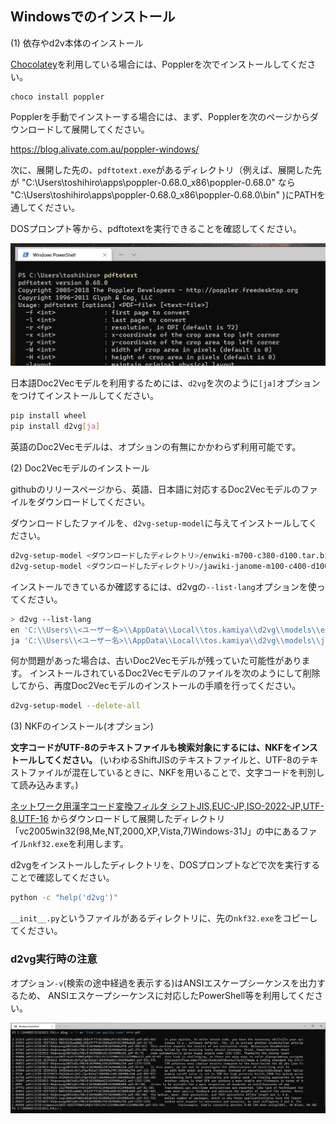 ## Windowsでのインストール

(1) 依存やd2v本体のインストール

[Chocolatey](https://chocolatey.org/)を利用している場合には、Popplerを次でインストールしてください。

```
choco install poppler
```

Popplerを手動でインストーする場合には、まず、Popplerを次のページからダウンロードして展開してください。

https://blog.alivate.com.au/poppler-windows/

次に、展開した先の、`pdftotext.exe`があるディレクトリ（例えば、展開した先が "C:\Users\toshihiro\apps\poppler-0.68.0_x86\poppler-0.68.0" なら "C:\Users\toshihiro\apps\poppler-0.68.0_x86\poppler-0.68.0\bin\" )にPATHを通してください。

DOSプロンプト等から、pdftotextを実行できることを確認してください。

![](images/win-pdftotext.png)

日本語Doc2Vecモデルを利用するためには、`d2vg`を次のように`[ja]`オプションをつけてインストールしてください。

```sh
pip install wheel
pip install d2vg[ja]
```

英語のDoc2Vecモデルは、オプションの有無にかかわらず利用可能です。

(2) Doc2Vecモデルのインストール

githubのリリースページから、英語、日本語に対応するDoc2Vecモデルのファイルをダウンロードしてください。

ダウンロードしたファイルを、`d2vg-setup-model`に与えてインストールしてください。

```sh
d2vg-setup-model <ダウンロードしたディレクトリ>/enwiki-m700-c380-d100.tar.bz2
d2vg-setup-model <ダウンロードしたディレクトリ>/jawiki-janome-m100-c400-d100.tar.bz2
```

インストールできているか確認するには、d2vgの`--list-lang`オプションを使ってください。

```sh
> d2vg --list-lang
en 'C:\\Users\\<ユーザー名>\\AppData\\Local\\tos.kamiya\\d2vg\\models\\enwiki-m700-c380-d100\\en.ref'
ja 'C:\\Users\\<ユーザー名>\\AppData\\Local\\tos.kamiya\\d2vg\\models\\jawiki-janome-m100-c400-d100\\ja.ref'
```

何か問題があった場合は、古いDoc2Vecモデルが残っていた可能性があります。
インストールされているDoc2Vecモデルのファイルを次のようにして削除してから、再度Doc2Vecモデルのインストールの手順を行ってください。

```sh
d2vg-setup-model --delete-all
```

(3) NKFのインストール(オプション)

**文字コードがUTF-8のテキストファイルも検索対象にするには、NKFをインストールしてください。**
(いわゆるShiftJISのテキストファイルと、UTF-8のテキストファイルが混在しているときに、NKFを用いることで、文字コードを判別して読み込みます。)

[ネットワーク用漢字コード変換フィルタ シフトJIS,EUC-JP,ISO-2022-JP,UTF-8,UTF-16](https://www.vector.co.jp/soft/win95/util/se295331.html)
からダウンロードして展開したディレクトリ「vc2005win32(98,Me,NT,2000,XP,Vista,7)Windows-31J」の中にあるファイル`nkf32.exe`を利用します。

d2vgをインストールしたディレクトリを、DOSプロンプトなどで次を実行することで確認してください。

```sh
python -c "help('d2vg')"
```

`__init__.py`というファイルがあるディレクトリに、先の`nkf32.exe`をコピーしてください。

### d2vg実行時の注意

オプション`-v`(検索の途中経過を表示する)はANSIエスケープシーケンスを出力するため、
ANSIエスケープシーケンスに対応したPowerShell等を利用してください。

![](images/win-example-powershell.png)
